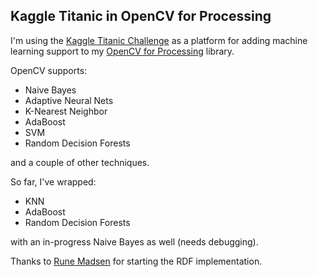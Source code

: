 ## Kaggle Titanic in OpenCV for Processing

I'm using the [Kaggle Titanic Challenge](http://www.kaggle.com/c/titanic-gettingStarted) as a platform for adding machine learning support to my [OpenCV for Processing](https://github.com/atduskgreg/opencv-processing) library.

OpenCV supports:

* Naive Bayes
* Adaptive Neural Nets
* K-Nearest Neighbor
* AdaBoost
* SVM
* Random Decision Forests

and a couple of other techniques.

So far, I've wrapped:

* KNN
* AdaBoost
* Random Decision Forests

with an in-progress Naive Bayes as well (needs debugging).

Thanks to [Rune Madsen](http://github.com/runemadsen) for starting the RDF implementation.